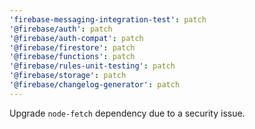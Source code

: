 ```yaml
---
'firebase-messaging-integration-test': patch
'@firebase/auth': patch
'@firebase/auth-compat': patch
'@firebase/firestore': patch
'@firebase/functions': patch
'@firebase/rules-unit-testing': patch
'@firebase/storage': patch
'@firebase/changelog-generator': patch
---
```


Upgrade `node-fetch` dependency due to a security issue.
